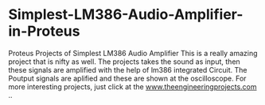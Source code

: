 # Simplest-LM386-Audio-Amplifier-in-Proteus
Proteus Projects of Simplest LM386 Audio Amplifier 
This is a really amazing project that is nifty as well. The projects takes the sound as input, then these signals are amplified with the help of lm386 integrated Circuit. The Poutput signals are aplified and these are shown at the oscilloscope. For more interesting projects, just click at the www.theengineeringprojects.com ..

